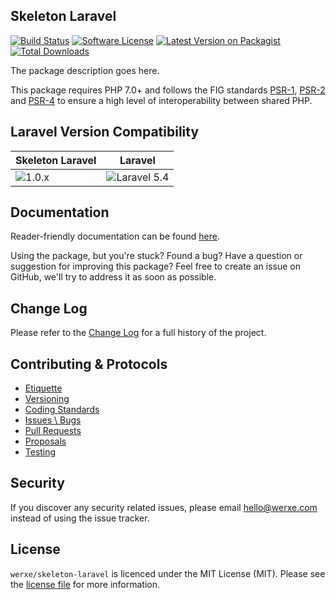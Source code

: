 ## Skeleton Laravel

[![Build Status][icon-travis]][link-travis]
[![Software License][icon-license]][link-license]
[![Latest Version on Packagist][icon-version]][link-packagist]
[![Total Downloads][icon-downloads]][link-packagist]

The package description goes here.

This package requires PHP 7.0+ and follows the FIG standards [PSR-1][link-psr-1], [PSR-2][link-psr-2] and [PSR-4][link-psr-4] to ensure a high level of interoperability between shared PHP.

## Laravel Version Compatibility

Skeleton Laravel                      | Laravel
------------------------------------- | ----------------------------------------
![1.0.x][icon-skeleton-laravel_1_0_x] | ![Laravel 5.4][icon-laravel_5_4]

## Documentation

Reader-friendly documentation can be found [here][link-docs].

Using the package, but you're stuck? Found a bug? Have a question or suggestion for improving this package? Feel free to create an issue on GitHub, we'll try to address it as soon as possible.

## Change Log

Please refer to the [Change Log](CHANGELOG.md) for a full history of the project.

## Contributing & Protocols

- [Etiquette](CONTRIBUTING.md#etiquette)
- [Versioning](CONTRIBUTING.md#versioning)
- [Coding Standards](CONTRIBUTING.md#coding-standards)
- [Issues \ Bugs](CONTRIBUTING.md#issues--bugs)
- [Pull Requests](CONTRIBUTING.md#pull-requests)
- [Proposals](CONTRIBUTING.md#proposals)
- [Testing](CONTRIBUTING.md#running-tests)

## Security

If you discover any security related issues, please email hello@werxe.com instead of using the issue tracker.

## License

`werxe/skeleton-laravel` is licenced under the MIT License (MIT). Please see the [license file](LICENSE) for more information.

[link-docs]:      https://oss.werxe.com/skeleton-laravel/1.x
[link-psr-1]:     http://www.php-fig.org/psr/psr-1/
[link-psr-2]:     http://www.php-fig.org/psr/psr-2/
[link-psr-4]:     http://www.php-fig.org/psr/psr-4/
[link-travis]:    https://travis-ci.org/werxe/skeleton-laravel
[link-license]:   https://opensource.org/licenses/MIT
[link-packagist]: https://packagist.org/packages/werxe/skeleton-laravel

[icon-travis]:    https://img.shields.io/travis/werxe/skeleton-laravel.svg?style=flat-square&label=Travis%20CI
[icon-license]:   https://img.shields.io/packagist/l/werxe/skeleton-laravel.svg?style=flat-square&label=License
[icon-version]:   https://img.shields.io/packagist/v/werxe/skeleton-laravel.svg?style=flat-square&label=Version
[icon-downloads]: https://img.shields.io/packagist/dt/werxe/skeleton-laravel.svg?style=flat-square&label=Downloads
[icon-laravel_5_4]: https://img.shields.io/badge/5.4-supported-brightgreen.svg?style=flat-square "Laravel 5.4"
[icon-skeleton-laravel_1_0_x]: https://img.shields.io/badge/version-1.0.*-blue.svg?style=flat-square&label=Version "Skeleton 1.0.*"
